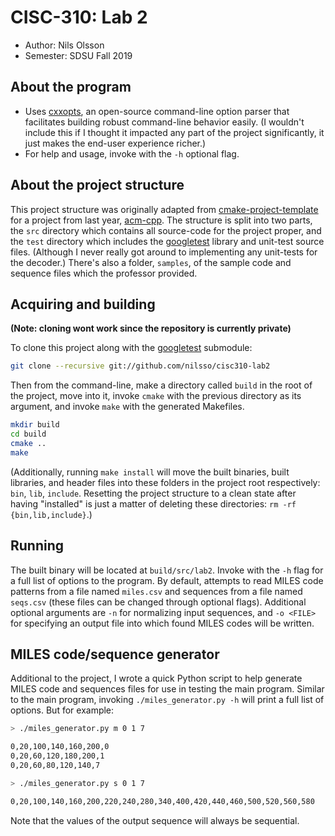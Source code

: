 # CISC-310: Lab 2

- Author: Nils Olsson
- Semester: SDSU Fall 2019

## About the program

- Uses [cxxopts], an open-source command-line option parser that facilitates building robust
command-line behavior easily. (I wouldn't include this if I thought it impacted any part of the
project significantly, it just makes the end-user experience richer.)
- For help and usage, invoke with the `-h` optional flag.

[cxxopts]: https://github.com/jarro2783/cxxopts

## About the project structure

This project structure was originally adapted from [cmake-project-template][cpt] for a project from
last year, [acm-cpp]. The structure is split into two parts, the `src` directory which contains all
source-code for the project proper, and the `test` directory which includes the [googletest][gt]
library and unit-test source files.
(Although I never really got around to implementing any unit-tests for the decoder.)
There's also a folder, `samples`, of the sample code and sequence files which the professor
provided.

[cpt]: https://github.com/kigster/cmake-project-template
[acm-cpp]: https://github.com/nilsso/acm-cpp
[cmake]: https://cmake.org/
[gt]: https://github.com/google/googletest

## Acquiring and building

**(Note: cloning wont work since the repository is currently private)**

To clone this project along with the [googletest][gt] submodule:

```bash
git clone --recursive git://github.com/nilsso/cisc310-lab2
```

Then from the command-line, make a directory called `build` in the root of the project, move into it,
invoke `cmake` with the previous directory as its argument, and invoke `make` with the generated
Makefiles.

```bash
mkdir build
cd build
cmake ..
make
```

(Additionally, running `make install` will move the built binaries, built libraries, and header
files into these folders in the project root respectively: `bin`, `lib`, `include`. Resetting the
project structure to a clean state after having "installed" is just a matter of deleting these
directories: `rm -rf {bin,lib,include}`.)

## Running

The built binary will be located at `build/src/lab2`.
Invoke with the `-h` flag for a full list of options to the program.
By default, attempts to read MILES code patterns from a file named `miles.csv` and sequences from a
file named `seqs.csv` (these files can be changed through optional flags). Additional optional
arguments are `-n` for normalizing input sequences, and `-o <FILE>` for specifying an output file
into which found MILES codes will be written.

## MILES code/sequence generator

Additional to the project, I wrote a quick Python script to help generate MILES code and sequences
files for use in testing the main program. Similar to the main program, invoking
`./miles_generator.py -h` will print a full list of options. But for example:

```bash
> ./miles_generator.py m 0 1 7

0,20,100,140,160,200,0
0,20,60,120,180,200,1
0,20,60,80,120,140,7

> ./miles_generator.py s 0 1 7

0,20,100,140,160,200,220,240,280,340,400,420,440,460,500,520,560,580
```

Note that the values of the output sequence will always be sequential.
